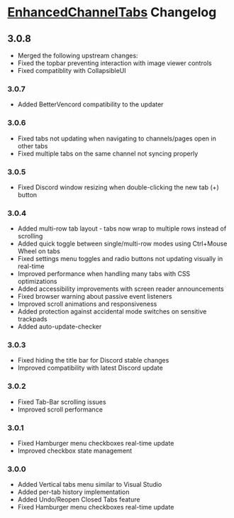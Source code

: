 # [EnhancedChannelTabs](https://pharaoh2k.github.io/BetterDiscordStuff/?plugin=EnhancedChannelTabs "EnhancedChannelTabs") Changelog

## 3.0.8
- Merged the following upstream changes:
- Fixed the topbar preventing interaction with image viewer controls
- Fixed compatiblity with CollapsibleUI

### 3.0.7
- Added BetterVencord compatibility to the updater

### 3.0.6
- Fixed tabs not updating when navigating to channels/pages open in other tabs
- Fixed multiple tabs on the same channel not syncing properly
  
### 3.0.5
- Fixed Discord window resizing when double-clicking the new tab (+) button

### 3.0.4
- Added multi-row tab layout - tabs now wrap to multiple rows instead of scrolling
- Added quick toggle between single/multi-row modes using Ctrl+Mouse Wheel on tabs
- Fixed settings menu toggles and radio buttons not updating visually in real-time
- Improved performance when handling many tabs with CSS optimizations
- Added accessibility improvements with screen reader announcements
- Fixed browser warning about passive event listeners
- Improved scroll animations and responsiveness
- Added protection against accidental mode switches on sensitive trackpads
- Added auto-update-checker

### 3.0.3
- Fixed hiding the title bar for Discord stable changes
- Improved compatibility with latest Discord update

### 3.0.2
- Fixed Tab-Bar scrolling issues
- Improved scroll performance

### 3.0.1
- Fixed Hamburger menu checkboxes real-time update
- Improved checkbox state management

### 3.0.0
- Added Vertical tabs menu similar to Visual Studio
- Added per-tab history implementation
- Added Undo/Reopen Closed Tabs feature
- Fixed Hamburger menu checkboxes real-time update
